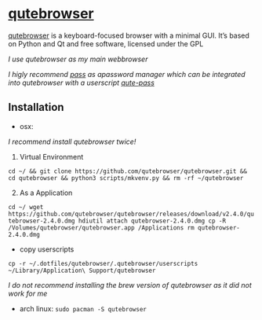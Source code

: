 # [qutebrowser](https://www.qutebrowser.org/)

[qutebrowser](https://github.com/qutebrowser/qutebrowser)  is a keyboard-focused browser with a minimal GUI. It’s based on Python and Qt and free software, licensed under the GPL

*I use qutebrowser as my main webbrowser*

*I higly recommend [pass](https://www.passwordstore.org/) as apassword manager which can be integrated into qutebrowser with a userscript [qute-pass](.qutebrowser/userscripts/qute-pass)*

## Installation

- osx: 

*I recommend install qutebrowser twice!*

1. Virtual Environment

`cd ~/ && git clone https://github.com/qutebrowser/qutebrowser.git && cd qutebrowser && python3 scripts/mkvenv.py && rm -rf ~/qutebrowser`

2. As a Application

`cd ~/
wget https://github.com/qutebrowser/qutebrowser/releases/download/v2.4.0/qutebrowser-2.4.0.dmg
hdiutil attach qutebrowser-2.4.0.dmg
cp -R /Volumes/qutebrowser/qutebrowser.app /Applications
rm qutebrowser-2.4.0.dmg
`

- copy userscripts

`cp -r ~/.dotfiles/qutebrowser/.qutebrowser/userscripts ~/Library/Application\ Support/qutebrowser`

*I do not recommend installing the brew version of qutebrowser as it did not work for me*

- arch linux: `sudo pacman -S qutebrowser`